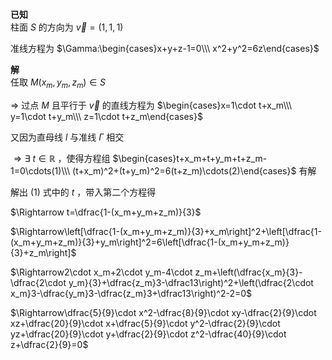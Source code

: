 **已知**  
柱面 $S$ 的方向为 $\vec v=(1,1,1)$  
  
准线方程为 $\Gamma:\begin{cases}x+y+z-1=0\\\ x^2+y^2=6z\end{cases}$  
  
**解**  
任取 $M(x_m,y_m,z_m)\in S$  
  
$\Rightarrow$ 过点 $M$ 且平行于 $\vec v$ 的直线方程为 $\begin{cases}x=1\cdot t+x_m\\\ y=1\cdot t+y_m\\\ z=1\cdot t+z_m\end{cases}$  
  
又因为直母线 $l$ 与准线 $\Gamma$ 相交  
  
$\Rightarrow\exists\ t\in\mathbb R$ ，使得方程组 $\begin{cases}t+x_m+t+y_m+t+z_m-1=0\cdots(1)\\\ (t+x_m)^2+(t+y_m)^2=6(t+z_m)\cdots(2)\end{cases}$ 有解  
  
解出 $(1)$ 式中的 $t$ ，带入第二个方程得  
  
$\Rightarrow t=\dfrac{1-(x_m+y_m+z_m)}{3}$  
  
$\Rightarrow\left[\dfrac{1-(x_m+y_m+z_m)}{3}+x_m\right]^2+\left[\dfrac{1-(x_m+y_m+z_m)}{3}+y_m\right]^2=6\left[\dfrac{1-(x_m+y_m+z_m)}{3}+z_m\right]$  
  
$\Rightarrow2\cdot x_m+2\cdot y_m-4\cdot z_m+\left(\dfrac{x_m}{3}-\dfrac{2\cdot y_m}{3}+\dfrac{z_m}3-\dfrac13\right)^2+\left(\dfrac{2\cdot x_m}3-\dfrac{y_m}3-\dfrac{z_m}3+\dfrac13\right)^2-2=0$  
  
$\Rightarrow\dfrac{5}{9}\cdot x^2-\dfrac{8}{9}\cdot xy-\dfrac{2}{9}\cdot xz+\dfrac{20}{9}\cdot x+\dfrac{5}{9}\cdot y^2-\dfrac{2}{9}\cdot yz+\dfrac{20}{9}\cdot y+\dfrac{2}{9}\cdot z^2-\dfrac{40}{9}\cdot z+\dfrac{2}{9}=0$  

